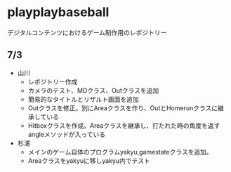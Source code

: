 # playplaybaseball
デジタルコンテンツにおけるゲーム制作用のレポジトリー

## 7/3
- 山川
  - レポジトリー作成
  - カメラのテスト、MDクラス、Outクラスを追加
  - 簡易的なタイトルとリザルト画面を追加
  - Outクラスを修正。別にAreaクラスを作り、OutとHomerunクラスに継承している
  - Hitboxクラスを作成。Areaクラスを継承し、打たれた時の角度を返すangleメソッドが入っている
- 杉浦
  - メインのゲーム自体のプログラムyakyu,gamestateクラスを追加。
  - Areaクラスをyakyuに移しyakyu内でテスト
